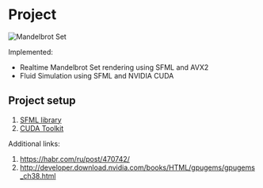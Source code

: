 # Project

![Mandelbrot Set](../docs/MandelbrotSet.png)

Implemented:
* Realtime Mandelbrot Set rendering using SFML and AVX2
* Fluid Simulation using SFML and NVIDIA CUDA

## Project setup

1. [SFML library](https://www.sfml-dev.org/download.php)
2. [CUDA Toolkit](https://developer.nvidia.com/cuda-downloads)

Additional links:
1. https://habr.com/ru/post/470742/
2. http://developer.download.nvidia.com/books/HTML/gpugems/gpugems_ch38.html

